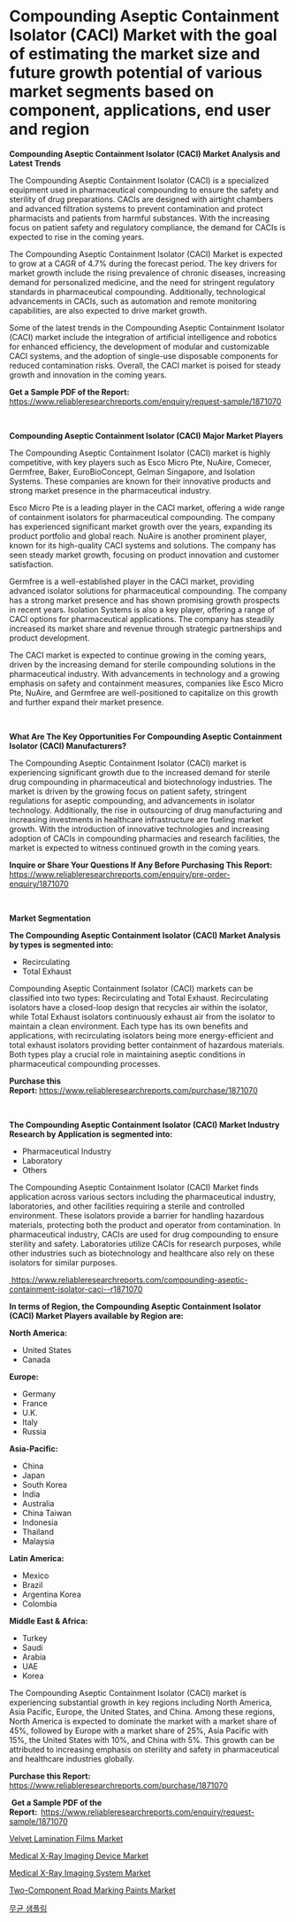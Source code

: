 <p><h1>Compounding Aseptic Containment Isolator (CACI) Market with the goal of estimating the market size and future growth potential of various market segments based on component, applications, end user and region</h1></p><p><strong>Compounding Aseptic Containment Isolator (CACI) Market Analysis and Latest Trends</strong></p>
<p><p>The Compounding Aseptic Containment Isolator (CACI) is a specialized equipment used in pharmaceutical compounding to ensure the safety and sterility of drug preparations. CACIs are designed with airtight chambers and advanced filtration systems to prevent contamination and protect pharmacists and patients from harmful substances. With the increasing focus on patient safety and regulatory compliance, the demand for CACIs is expected to rise in the coming years.</p><p>The Compounding Aseptic Containment Isolator (CACI) Market is expected to grow at a CAGR of 4.7% during the forecast period. The key drivers for market growth include the rising prevalence of chronic diseases, increasing demand for personalized medicine, and the need for stringent regulatory standards in pharmaceutical compounding. Additionally, technological advancements in CACIs, such as automation and remote monitoring capabilities, are also expected to drive market growth.</p><p>Some of the latest trends in the Compounding Aseptic Containment Isolator (CACI) market include the integration of artificial intelligence and robotics for enhanced efficiency, the development of modular and customizable CACI systems, and the adoption of single-use disposable components for reduced contamination risks. Overall, the CACI market is poised for steady growth and innovation in the coming years.</p></p>
<p><strong>Get a Sample PDF of the Report:&nbsp;</strong> <a href="https://www.reliableresearchreports.com/enquiry/request-sample/1871070">https://www.reliableresearchreports.com/enquiry/request-sample/1871070</a></p>
<p>&nbsp;</p>
<p><strong>Compounding Aseptic Containment Isolator (CACI) Major Market Players</strong></p>
<p><p>The Compounding Aseptic Containment Isolator (CACI) market is highly competitive, with key players such as Esco Micro Pte, NuAire, Comecer, Germfree, Baker, EuroBioConcept, Gelman Singapore, and Isolation Systems. These companies are known for their innovative products and strong market presence in the pharmaceutical industry.</p><p>Esco Micro Pte is a leading player in the CACI market, offering a wide range of containment isolators for pharmaceutical compounding. The company has experienced significant market growth over the years, expanding its product portfolio and global reach. NuAire is another prominent player, known for its high-quality CACI systems and solutions. The company has seen steady market growth, focusing on product innovation and customer satisfaction.</p><p>Germfree is a well-established player in the CACI market, providing advanced isolator solutions for pharmaceutical compounding. The company has a strong market presence and has shown promising growth prospects in recent years. Isolation Systems is also a key player, offering a range of CACI options for pharmaceutical applications. The company has steadily increased its market share and revenue through strategic partnerships and product development.</p><p>The CACI market is expected to continue growing in the coming years, driven by the increasing demand for sterile compounding solutions in the pharmaceutical industry. With advancements in technology and a growing emphasis on safety and containment measures, companies like Esco Micro Pte, NuAire, and Germfree are well-positioned to capitalize on this growth and further expand their market presence.</p></p>
<p>&nbsp;</p>
<p><strong>What Are The Key Opportunities For Compounding Aseptic Containment Isolator (CACI) Manufacturers?</strong></p>
<p><p>The Compounding Aseptic Containment Isolator (CACI) market is experiencing significant growth due to the increased demand for sterile drug compounding in pharmaceutical and biotechnology industries. The market is driven by the growing focus on patient safety, stringent regulations for aseptic compounding, and advancements in isolator technology. Additionally, the rise in outsourcing of drug manufacturing and increasing investments in healthcare infrastructure are fueling market growth. With the introduction of innovative technologies and increasing adoption of CACIs in compounding pharmacies and research facilities, the market is expected to witness continued growth in the coming years.</p></p>
<p><strong>Inquire or Share Your Questions If Any Before Purchasing This Report:</strong> <a href="https://www.reliableresearchreports.com/enquiry/pre-order-enquiry/1871070">https://www.reliableresearchreports.com/enquiry/pre-order-enquiry/1871070</a></p>
<p>&nbsp;</p>
<p><strong>Market Segmentation</strong></p>
<p><strong>The Compounding Aseptic Containment Isolator (CACI) Market Analysis by types is segmented into:</strong></p>
<p><ul><li>Recirculating</li><li>Total Exhaust</li></ul></p>
<p><p>Compounding Aseptic Containment Isolator (CACI) markets can be classified into two types: Recirculating and Total Exhaust. Recirculating isolators have a closed-loop design that recycles air within the isolator, while Total Exhaust isolators continuously exhaust air from the isolator to maintain a clean environment. Each type has its own benefits and applications, with recirculating isolators being more energy-efficient and total exhaust isolators providing better containment of hazardous materials. Both types play a crucial role in maintaining aseptic conditions in pharmaceutical compounding processes.</p></p>
<p><strong>Purchase this Report:&nbsp;</strong><a href="https://www.reliableresearchreports.com/purchase/1871070">https://www.reliableresearchreports.com/purchase/1871070</a></p>
<p>&nbsp;</p>
<p><strong>The Compounding Aseptic Containment Isolator (CACI) Market Industry Research by Application is segmented into:</strong></p>
<p><ul><li>Pharmaceutical Industry</li><li>Laboratory</li><li>Others</li></ul></p>
<p><p>The Compounding Aseptic Containment Isolator (CACI) Market finds application across various sectors including the pharmaceutical industry, laboratories, and other facilities requiring a sterile and controlled environment. These isolators provide a barrier for handling hazardous materials, protecting both the product and operator from contamination. In pharmaceutical industry, CACIs are used for drug compounding to ensure sterility and safety. Laboratories utilize CACIs for research purposes, while other industries such as biotechnology and healthcare also rely on these isolators for similar purposes.</p></p>
<p><a href="https://www.reliableresearchreports.com/compounding-aseptic-containment-isolator-caci--r1871070">&nbsp;https://www.reliableresearchreports.com/compounding-aseptic-containment-isolator-caci--r1871070</a></p>
<p><strong>In terms of Region, the Compounding Aseptic Containment Isolator (CACI) Market Players available by Region are:</strong></p>
<p>
    <p> <strong> North America: </strong>
        <ul>
            <li>United States</li>
            <li>Canada</li>
        </ul>
        </p> 
    <p> <strong> Europe: </strong>
        <ul>
            <li>Germany</li>
            <li>France</li>
            <li>U.K.</li>
            <li>Italy</li>
            <li>Russia</li>
        </ul>
        </p> 
    <p> <strong> Asia-Pacific: </strong>
        <ul>
            <li>China</li>
            <li>Japan</li>
            <li>South Korea</li>
            <li>India</li>
            <li>Australia</li>
            <li>China Taiwan</li>
            <li>Indonesia</li>
            <li>Thailand</li>
            <li>Malaysia</li>
        </ul>
        </p> 
    <p> <strong> Latin America: </strong>
        <ul>
            <li>Mexico</li>
            <li>Brazil</li>
            <li>Argentina Korea</li>
            <li>Colombia</li>
        </ul>
        </p> 
    <p> <strong> Middle East & Africa: </strong>
        <ul>
            <li>Turkey</li>
            <li>Saudi</li>
            <li>Arabia</li>
            <li>UAE</li>
            <li>Korea</li>
        </ul>
    </p>
    </p>
<p><p>The Compounding Aseptic Containment Isolator (CACI) market is experiencing substantial growth in key regions including North America, Asia Pacific, Europe, the United States, and China. Among these regions, North America is expected to dominate the market with a market share of 45%, followed by Europe with a market share of 25%, Asia Pacific with 15%, the United States with 10%, and China with 5%. This growth can be attributed to increasing emphasis on sterility and safety in pharmaceutical and healthcare industries globally.</p></p>
<p><strong>Purchase this Report: </strong><a href="https://www.reliableresearchreports.com/purchase/1871070">https://www.reliableresearchreports.com/purchase/1871070</a></p>
<p>&nbsp;<strong>Get a Sample PDF of the Report:&nbsp;&nbsp;</strong><a href="https://www.reliableresearchreports.com/enquiry/request-sample/1871070">https://www.reliableresearchreports.com/enquiry/request-sample/1871070</a></p>
<p><strong></strong></p>
<p><p><a href="https://issuu.com/reportprime-2/docs/velvet-lamination-films-market-size-2030.pptx">Velvet Lamination Films Market</a></p><p><a href="https://github.com/dx0328/Market-Research-Report-List-2/blob/main/medical-x-ray-imaging-device-market.md">Medical X-Ray Imaging Device Market</a></p><p><a href="https://github.com/Glendatilghmankmgz0rbhwpy/Market-Research-Report-List-2/blob/main/medical-x-ray-imaging-system-market.md">Medical X-Ray Imaging System Market</a></p><p><a href="https://issuu.com/reportprime-2/docs/two-component-road-marking-paints-market-size-2030">Two-Component Road Marking Paints Market</a></p><p><a href="https://github.com/fernandotryO5lson96765/Market-Research-Report-List-1/blob/main/498466847473.md">무균 샘플링</a></p></p>
